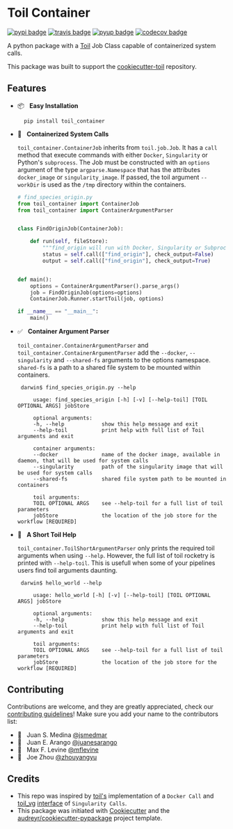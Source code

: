 # Toil Container

[![pypi badge][pypi_badge]][pypi_base]
[![travis badge][travis_badge]][travis_base]
[![pyup badge][pyup_badge]][pyup_base]
[![codecov badge][codecov_badge]][codecov_base]

A python package with a [Toil] Job Class capable of containerized system calls.

This package was built to support the [cookiecutter-toil] repository.

## Features

* 📦 &nbsp; **Easy Installation**

        pip install toil_container

* 🐳  &nbsp; **Containerized System Calls**

    `toil_container.ContainerJob` inherits from `toil.job.Job`. It has a `call` method that execute commands with either `Docker`, `Singularity` or Python's `subprocess`. The Job must be constructed with an `options` argument of the type `argparse.Namespace` that has the attributes `docker_image` or `singularity_image`. If passed, the toil argument `--workDir` is  used as the `/tmp` directory within the containers.

    ```python
    # find_species_origin.py
    from toil_container import ContainerJob
    from toil_container import ContainerArgumentParser


    class FindOriginJob(ContainerJob):

        def run(self, fileStore):
            """find_origin will run with Docker, Singularity or Subprocess."""
            status = self.call(["find_origin"], check_output=False)
            output = self.call(["find_origin"], check_output=True)


    def main():
        options = ContainerArgumentParser().parse_args()
        job = FindOriginJob(options=options)
        ContainerJob.Runner.startToil(job, options)

    if __name__ == "__main__":
        main()
    ```

* ✅ &nbsp; **Container Argument Parser**

    `toil_container.ContainerArgumentParser` and `toil_container.ContainerArgumentParser` add the `--docker`, `--singularity` and `--shared-fs` arguments to the options namespace. `shared-fs` is a path to a shared file system to be mounted within containers.

       darwin$ find_species_origin.py --help

           usage: find_species_origin [-h] [-v] [--help-toil] [TOIL OPTIONAL ARGS] jobStore

           optional arguments:
           -h, --help            show this help message and exit
           --help-toil           print help with full list of Toil arguments and exit

           container arguments:
           --docker              name of the docker image, available in daemon, that will be used for system calls
           --singularity         path of the singularity image that will be used for system calls
           --shared-fs           shared file system path to be mounted in containers

           toil arguments:
           TOIL OPTIONAL ARGS    see --help-toil for a full list of toil parameters
           jobStore              the location of the job store for the workflow [REQUIRED]

* 📘 &nbsp; **A Short Toil Help**

    `toil_container.ToilShortArgumentParser` only prints the required toil arguments when using `--help`. However, the full list of toil rocketry is printed with `--help-toil`. This is usefull when some of your pipelines users find toil arguments daunting.

       darwin$ hello_world --help

           usage: hello_world [-h] [-v] [--help-toil] [TOIL OPTIONAL ARGS] jobStore

           optional arguments:
           -h, --help            show this help message and exit
           --help-toil           print help with full list of Toil arguments and exit

           toil arguments:
           TOIL OPTIONAL ARGS    see --help-toil for a full list of toil parameters
           jobStore              the location of the job store for the workflow [REQUIRED]

## Contributing

Contributions are welcome, and they are greatly appreciated, check our [contributing guidelines](CONTROBUTING.md)! Make sure you add your name to the contributors list:

* 🐋 &nbsp; Juan S. Medina [@jsmedmar](https://github.com/jsmedmar)
* 🐴 &nbsp; Juan E. Arango [@juanesarango](https://github.com/juanesarango)
* 🐒 &nbsp; Max F. Levine [@mflevine](https://github.com/mflevine)
* 🐼 &nbsp; Joe Zhou [@zhouyangyu](https://github.com/zhouyangyu)

## Credits

* This repo was inspired by [toil's][toil_docker] implementation of a `Docker Call` and [toil_vg] [interface][singularity_pr] of `Singularity Calls`.
* This package was initiated with [Cookiecutter] and the [audreyr/cookiecutter-pypackage] project template.

<!-- References -->
[toil_docker]: https://github.com/BD2KGenomics/toil/blob/master/src/toil/lib/docker.py
[toil_vg]: https://github.com/vgteam/toil-vg
[singularity_pr]: https://github.com/BD2KGenomics/toil/pull/1805
[Cookiecutter]: https://github.com/audreyr/cookiecutter
[audreyr/cookiecutter-pypackage]: https://github.com/audreyr/cookiecutter-pypackage
[toil]: http://toil.readthedocs.io/
[cookiecutter-toil]: https://github.com/leukgen/cookiecutter-toil

<!-- Badges -->
[codecov_badge]: https://codecov.io/gh/leukgen/toil_container/branch/master/graph/badge.svg
[codecov_base]: https://codecov.io/gh/leukgen/toil_container
[pypi_badge]: https://img.shields.io/pypi/v/toil_container.svg
[pypi_base]: https://pypi.python.org/pypi/toil_container
[pyup_badge]: https://pyup.io/repos/github/leukgen/toil_container/shield.svg
[pyup_base]: https://pyup.io/repos/github/leukgen/toil_container/
[travis_badge]: https://img.shields.io/travis/leukgen/toil_container.svg
[travis_base]: https://travis-ci.org/leukgen/toil_container
